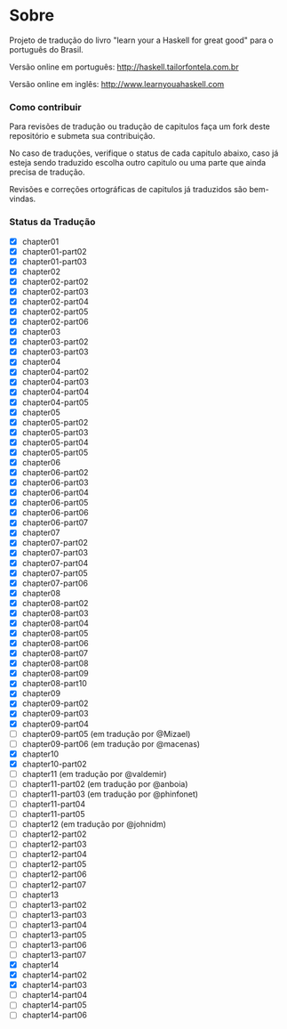 Sobre
==============

Projeto de tradução do livro "learn your a Haskell for great good" para o português do Brasil.

Versão online em português:
http://haskell.tailorfontela.com.br

Versão online em inglês:
http://www.learnyouahaskell.com


### Como contribuir

Para revisões de tradução ou tradução de capitulos faça um fork deste repositório e submeta sua contribuição.

No caso de traduções, verifique o status de cada capitulo abaixo, caso já esteja sendo traduzido escolha outro capitulo ou uma parte que ainda precisa de tradução.

 
Revisões e correções ortográficas de capitulos já traduzidos são bem-vindas.


### Status da Tradução

 - [x] chapter01
 - [x] chapter01-part02
 - [x] chapter01-part03
 - [x] chapter02
 - [x] chapter02-part02
 - [x] chapter02-part03
 - [x] chapter02-part04
 - [x] chapter02-part05
 - [x] chapter02-part06
 - [x] chapter03
 - [x] chapter03-part02
 - [x] chapter03-part03
 - [x] chapter04
 - [x] chapter04-part02
 - [x] chapter04-part03
 - [x] chapter04-part04
 - [x] chapter04-part05
 - [x] chapter05
 - [x] chapter05-part02
 - [x] chapter05-part03
 - [x] chapter05-part04
 - [x] chapter05-part05
 - [x] chapter06
 - [x] chapter06-part02
 - [x] chapter06-part03
 - [x] chapter06-part04
 - [x] chapter06-part05
 - [x] chapter06-part06
 - [x] chapter06-part07
 - [x] chapter07
 - [x] chapter07-part02
 - [x] chapter07-part03
 - [x] chapter07-part04
 - [x] chapter07-part05
 - [x] chapter07-part06
 - [x] chapter08
 - [x] chapter08-part02
 - [x] chapter08-part03
 - [x] chapter08-part04
 - [x] chapter08-part05
 - [x] chapter08-part06
 - [x] chapter08-part07
 - [x] chapter08-part08
 - [x] chapter08-part09
 - [x] chapter08-part10
 - [x] chapter09
 - [x] chapter09-part02
 - [x] chapter09-part03
 - [x] chapter09-part04
 - [ ] chapter09-part05   (em tradução por @Mizael)
 - [ ] chapter09-part06   (em tradução por @macenas)
 - [x] chapter10
 - [x] chapter10-part02
 - [ ] chapter11          (em tradução por @valdemir)
 - [ ] chapter11-part02   (em tradução por @anboia)
 - [ ] chapter11-part03   (em tradução por @phinfonet)
 - [ ] chapter11-part04   
 - [ ] chapter11-part05
 - [ ] chapter12          (em tradução por @johnidm)
 - [ ] chapter12-part02
 - [ ] chapter12-part03
 - [ ] chapter12-part04
 - [ ] chapter12-part05
 - [ ] chapter12-part06
 - [ ] chapter12-part07
 - [ ] chapter13
 - [ ] chapter13-part02
 - [ ] chapter13-part03
 - [ ] chapter13-part04
 - [ ] chapter13-part05
 - [ ] chapter13-part06
 - [ ] chapter13-part07
 - [x] chapter14
 - [x] chapter14-part02
 - [x] chapter14-part03
 - [ ] chapter14-part04
 - [ ] chapter14-part05
 - [ ] chapter14-part06
